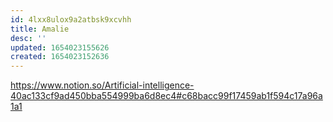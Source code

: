 ```yaml
---
id: 4lxx8ulox9a2atbsk9xcvhh
title: Amalie
desc: ''
updated: 1654023155626
created: 1654023152636
---
```

https://www.notion.so/Artificial-intelligence-40ac133cf9ad450bba554999ba6d8ec4#c68bacc99f17459ab1f594c17a96a1a1
